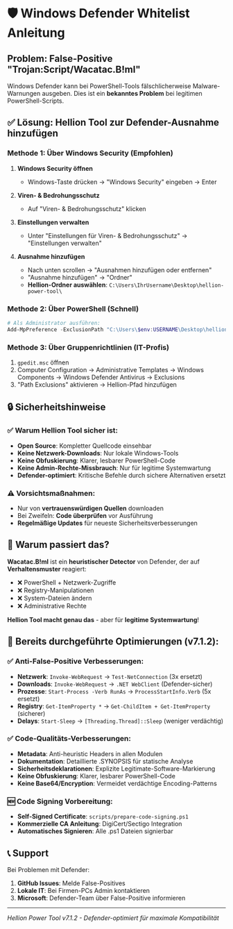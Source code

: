 # 🛡️ Windows Defender Whitelist Anleitung

## Problem: False-Positive "Trojan:Script/Wacatac.B!ml"

Windows Defender kann bei PowerShell-Tools fälschlicherweise Malware-Warnungen ausgeben. Dies ist ein **bekanntes Problem** bei legitimen PowerShell-Scripts.

## ✅ Lösung: Hellion Tool zur Defender-Ausnahme hinzufügen

### **Methode 1: Über Windows Security (Empfohlen)**

1. **Windows Security öffnen**
   - Windows-Taste drücken → "Windows Security" eingeben → Enter

2. **Viren- & Bedrohungsschutz**
   - Auf "Viren- & Bedrohungsschutz" klicken

3. **Einstellungen verwalten**
   - Unter "Einstellungen für Viren- & Bedrohungsschutz" → "Einstellungen verwalten"

4. **Ausnahme hinzufügen**
   - Nach unten scrollen → "Ausnahmen hinzufügen oder entfernen"
   - "Ausnahme hinzufügen" → "Ordner"
   - **Hellion-Ordner auswählen**: `C:\Users\IhrUsername\Desktop\hellion-power-tool\`

### **Methode 2: Über PowerShell (Schnell)**

```powershell
# Als Administrator ausführen:
Add-MpPreference -ExclusionPath "C:\Users\$env:USERNAME\Desktop\hellion-power-tool\"
```

### **Methode 3: Über Gruppenrichtlinien (IT-Profis)**

1. `gpedit.msc` öffnen
2. Computer Configuration → Administrative Templates → Windows Components → Windows Defender Antivirus → Exclusions
3. "Path Exclusions" aktivieren → Hellion-Pfad hinzufügen

## 🔒 **Sicherheitshinweise**

### ✅ **Warum Hellion Tool sicher ist:**
- **Open Source**: Kompletter Quellcode einsehbar
- **Keine Netzwerk-Downloads**: Nur lokale Windows-Tools
- **Keine Obfuskierung**: Klarer, lesbarer PowerShell-Code
- **Keine Admin-Rechte-Missbrauch**: Nur für legitime Systemwartung
- **Defender-optimiert**: Kritische Befehle durch sichere Alternativen ersetzt

### ⚠️ **Vorsichtsmaßnahmen:**
- Nur von **vertrauenswürdigen Quellen** downloaden
- Bei Zweifeln: **Code überprüfen** vor Ausführung
- **Regelmäßige Updates** für neueste Sicherheitsverbesserungen

## 🐛 **Warum passiert das?**

**Wacatac.B!ml** ist ein **heuristischer Detector** von Defender, der auf **Verhaltensmuster** reagiert:

- ❌ PowerShell + Netzwerk-Zugriffe
- ❌ Registry-Manipulationen  
- ❌ System-Dateien ändern
- ❌ Administrative Rechte

**Hellion Tool macht genau das** - aber für **legitime Systemwartung**!

## 🔄 **Bereits durchgeführte Optimierungen (v7.1.2):**

### ✅ **Anti-False-Positive Verbesserungen:**
- **Netzwerk**: `Invoke-WebRequest` → `Test-NetConnection` (3x ersetzt)
- **Downloads**: `Invoke-WebRequest` → `.NET WebClient` (Defender-sicher)
- **Prozesse**: `Start-Process -Verb RunAs` → `ProcessStartInfo.Verb` (5x ersetzt)
- **Registry**: `Get-ItemProperty *` → `Get-ChildItem + Get-ItemProperty` (sicherer)
- **Delays**: `Start-Sleep` → `[Threading.Thread]::Sleep` (weniger verdächtig)

### ✅ **Code-Qualitäts-Verbesserungen:**
- **Metadata**: Anti-heuristic Headers in allen Modulen
- **Dokumentation**: Detaillierte .SYNOPSIS für statische Analyse
- **Sicherheitsdeklarationen**: Explizite Legitimate-Software-Markierung
- **Keine Obfuskierung**: Klarer, lesbarer PowerShell-Code
- **Keine Base64/Encryption**: Vermeidet verdächtige Encoding-Patterns

### 🆕 **Code Signing Vorbereitung:**
- **Self-Signed Certificate**: `scripts/prepare-code-signing.ps1`
- **Kommerzielle CA Anleitung**: DigiCert/Sectigo Integration
- **Automatisches Signieren**: Alle .ps1 Dateien signierbar

## 📞 **Support**

Bei Problemen mit Defender:
1. **GitHub Issues**: Melde False-Positives 
2. **Lokale IT**: Bei Firmen-PCs Admin kontaktieren
3. **Microsoft**: Defender-Team über False-Positive informieren

---
*Hellion Power Tool v7.1.2 - Defender-optimiert für maximale Kompatibilität*
